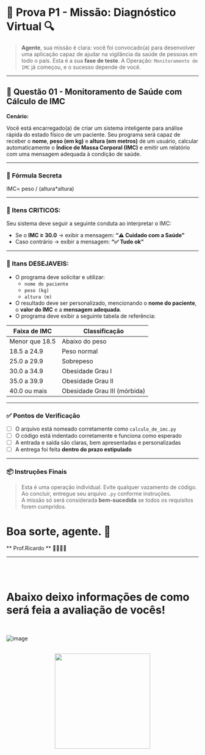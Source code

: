 # 🧪 Prova P1 - Missão: Diagnóstico Virtual 🔍

> **Agente**, sua missão é clara: você foi convocado(a) para desenvolver uma aplicação capaz de ajudar na vigilância da saúde de pessoas em todo o país. Esta é a sua **fase de teste**. A Operação: `Monitoramento de IMC` já começou, e o sucesso depende de você.

---

## 🧭 Questão 01 - Monitoramento de Saúde com Cálculo de IMC

**Cenário:**

Você está encarregado(a) de criar um sistema inteligente para análise rápida do estado físico de um paciente. Seu programa será capaz de receber o **nome**, **peso (em kg)** e **altura (em metros)** de um usuário, calcular automaticamente o **Índice de Massa Corporal (IMC)** e emitir um relatório com uma mensagem adequada à condição de saúde.

---

### 🧮 Fórmula Secreta


IMC= peso / (altura*altura)

---

### 🧠 Itens CRITICOS:

Seu sistema deve seguir a seguinte conduta ao interpretar o IMC:

- Se o **IMC ≥ 30.0** → exibir a mensagem: **“⚠️ Cuidado com a Saúde”**
- Caso contrário → exibir a mensagem: **“✅ Tudo ok”**

---

### 🎯 Itans DESEJAVEIS:

- O programa deve solicitar e utilizar:
  - `nome do paciente`
  - `peso (kg)`
  - `altura (m)`
- O resultado deve ser personalizado, mencionando o **nome do paciente**, o **valor do IMC** e a **mensagem adequada**.
- O programa deve exibir a seguinte tabela de referência:

| Faixa de IMC         | Classificação              |
|----------------------|----------------------------|
| Menor que 18.5       | Abaixo do peso             |
| 18.5 a 24.9          | Peso normal                |
| 25.0 a 29.9          | Sobrepeso                  |
| 30.0 a 34.9          | Obesidade Grau I           |
| 35.0 a 39.9          | Obesidade Grau II          |
| 40.0 ou mais         | Obesidade Grau III (mórbida) |

---

### ✅ Pontos de Verificação

- [ ] O arquivo está nomeado corretamente como `calculo_de_imc.py`  
- [ ] O código está indentado corretamente e funciona como esperado  
- [ ] A entrada e saída são claras, bem apresentadas e personalizadas  
- [ ] A entrega foi feita **dentro do prazo estipulado**

---

### 📦 Instruções Finais

> Esta é uma operação individual. Evite qualquer vazamento de código.
> Ao concluir, entregue seu arquivo `.py` conforme instruções.  
> A missão só será considerada **bem-sucedida** se todos os requisitos forem cumpridos.

<h1> Boa sorte, agente. 🤞  </h1>
** Prof.Ricardo **  👨‍🏫👨‍💻

---
<br>
<br>

# Abaixo deixo informações de como será feia a avaliação de vocês!
<br>

![image](https://github.com/user-attachments/assets/cf6e78b7-cc0d-43b2-893b-0b4403e1580a)

<br>
 <div align="center">
    <a href="https://docs.google.com/forms/d/e/1FAIpQLSfdrRvI-4Qxiydl-MviMDNzrCEd8OC7TlE2lF2WZ-JWRoxeog/viewform?usp=sharing&ouid=100830643850324024761" target="_blank"><img src="https://img.shields.io/badge/-Formulário-673AB7?style=for-the-badge&logo=googleforms&logoColor=white" width = "250" target="_blank"></a>
  </div>
<br>

